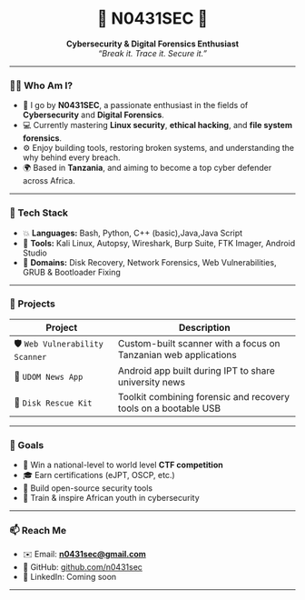<h1 align="center">👾 N0431SEC 👾</h1>
<p align="center">
  <strong>Cybersecurity & Digital Forensics Enthusiast</strong><br>
  <em>“Break it. Trace it. Secure it.”</em>
</p>

---

### 👨‍💻 Who Am I?

- 🧠 I go by **N0431SEC**, a passionate enthusiast in the fields of **Cybersecurity** and **Digital Forensics**.
- 💻 Currently mastering **Linux security**, **ethical hacking**, and **file system forensics**.
- ⚙️ Enjoy building tools, restoring broken systems, and understanding the why behind every breach.
- 🌍 Based in **Tanzania**, and aiming to become a top cyber defender across Africa.

---

### 🔧 Tech Stack

- 💥 **Languages:** Bash, Python, C++ (basic),Java,Java Script
- 🧰 **Tools:** Kali Linux, Autopsy, Wireshark, Burp Suite, FTK Imager, Android Studio
- 🔐 **Domains:** Disk Recovery, Network Forensics, Web Vulnerabilities, GRUB & Bootloader Fixing

---

### 📂 Projects

| Project | Description |
|--------|-------------|
| 🛡️ `Web Vulnerability Scanner` | Custom-built scanner with a focus on Tanzanian web applications |
| 📰 `UDOM News App` | Android app built during IPT to share university news |
| 💾 `Disk Rescue Kit` | Toolkit combining forensic and recovery tools on a bootable USB |

---

### 🎯 Goals

- 🏁 Win a national-level to world level **CTF competition**
- 🎓 Earn certifications (eJPT, OSCP, etc.)
- 🚀 Build open-source security tools
- 🤝 Train & inspire African youth in cybersecurity

---

### 📫 Reach Me

- ✉️ Email: **n0431sec@gmail.com**
- 🐙 GitHub: [github.com/n0431sec](https://github.com/n0431sec)
- 🔗 LinkedIn: Coming soon


---
